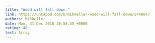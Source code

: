 ```yaml
---
title: "Wood will fall down."
link: https://untappd.com/b/mikkeller-wood-will-fall-down/2440047
authors: Mikkeller
date: Mon, 31 Dec 2018 20:58:35 +0000
rating: 40
test: Array
---
```

